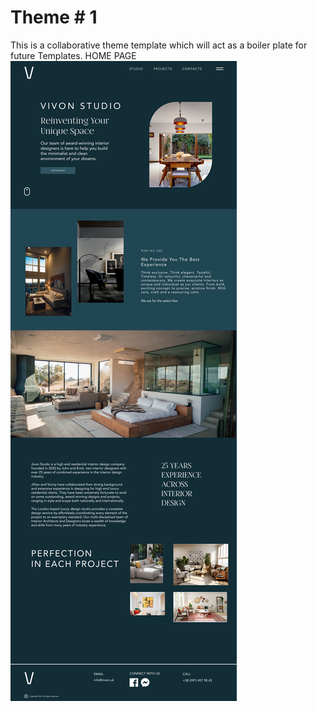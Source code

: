 # Theme # 1

This is a collaborative theme template which will act as a boiler plate for future Templates.
HOME PAGE
![](HOME_PAGE.png)
